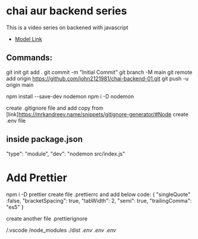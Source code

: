 # chai aur backend series

This is a video series on backened with javascript

- [Model Link](https://www.youtube.com/watch?v=9B4CvtzXRpc&list=PLu71SKxNbfoBGh_8p_NS-ZAh6v7HhYqHW&index=7)

## Commands:

git init
git add .
git commit -m "Initial Commit"
git branch -M main
git remote add origin https://github.com/john2121981/chai-backend-01.git
git push -u origin main

npm install --save-dev nodemon
npm i -D nodemon

create .gitignore file and add copy from [link]https://mrkandreev.name/snippets/gitignore-generator/#Node
create .env file

## inside package.json

"type": "module",
"dev": "nodemon src/index.js"

# Add Prettier

npm i -D prettier
create file .prettierrc and add below code:
{
"singleQuote" :false,
"bracketSpacing": true,
"tabWidth": 2,
"semi": true,
"trailingComma": "es5"
}

create another file .prettierignore

/.vscode
/node_modules
./dist
_.env
.env
.env_
